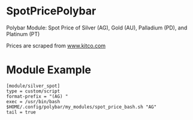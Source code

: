 # SpotPricePolybar
Polybar Module: Spot Price of Silver (AG), Gold (AU), Palladium (PD), and Platinum (PT)

Prices are scraped from www.kitco.com

# Module Example

    [module/silver_spot]
    type = custom/script
    format-prefix = "(AG) "
    exec = /usr/bin/bash $HOME/.config/polybar/my_modules/spot_price_bash.sh "AG"
    tail = true
